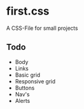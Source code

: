 # first.css
A CSS-File for small projects

## Todo
* Body
* Links
* Basic grid
* Responsive grid
* Buttons
* Nav's
* Alerts
